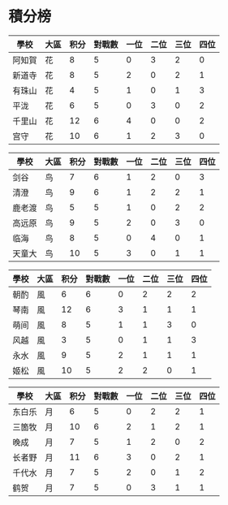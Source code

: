 # 積分榜

| 學校   | 大區 | 积分 | 對戰數 | 一位 | 二位 | 三位 | 四位 |
| ------ | ---- | ---- | ------ | ---- | ---- | ---- | ---- |
| 阿知賀 | 花   | 8    | 5      | 0    | 3    | 2    | 0    |
| 新道寺 | 花   | 8    | 5     | 2   | 0    | 2    | 1    |
| 有珠山 | 花   | 4    | 5      | 1    | 0    | 1    | 3    |
| 平泷   | 花   | 6    | 5      | 0    | 3    | 0    | 2    |
| 千里山 | 花   | 12   | 6    | 4    | 0    | 0    | 2    |
| 宫守   | 花   | 10    | 6     | 1    | 2    | 3    | 0    |

| 學校   | 大區 | 积分 | 對戰數 | 一位 | 二位 | 三位 | 四位 |
| ------ | ---- | ---- | ------ | ---- | ---- | ---- | ---- |
| 剑谷   | 鸟   | 7    | 6      | 1    | 2    | 0    | 3    |
| 清澄   | 鸟   | 9    | 6      | 1    | 2    | 2    | 1    |
| 鹿老渡 | 鸟   | 5    | 5      | 1    | 0    | 2    | 2    |
| 高远原 | 鸟   | 9    | 5      | 2    | 0    | 3    | 0    |
| 临海   | 鸟   | 8    | 5      | 0    | 4    | 0    | 1    |
| 天童大 | 鸟   | 10    | 5      | 3    | 0    | 1    | 1    |

| 學校 | 大區 | 积分 | 對戰數 | 一位 | 二位 | 三位 | 四位 |
| ---- | ---- | ---- | ------ | ---- | ---- | ---- | ---- |
| 朝酌 | 風   | 6    | 6      | 0    | 2    | 2    | 2    |
| 琴南 | 風   | 12    | 6      | 3    | 1    | 1    | 1    |
| 萌间 | 風   | 8    | 5      | 1    | 1    | 3    | 0    |
| 风越 | 風   | 3    | 5      | 0    | 1    | 1    | 3    |
| 永水 | 風   | 9    | 5      | 2    | 1    | 1    | 1    |
| 姬松 | 風   | 10    | 5      | 2    | 2    | 0    | 1    |

| 學校   | 大區 | 积分 | 對戰數 | 一位 | 二位 | 三位 | 四位 |
| ------ | ---- | ---- | ------ | ---- | ---- | ---- | ---- |
| 东白乐 | 月   | 6    | 5      | 0    | 2    | 2    | 1    |
| 三箇牧 | 月   | 10    | 6      | 2    | 1    | 2    | 1    |
| 晚成   | 月   | 7    | 5      | 1    | 2    | 0    | 2    |
| 长者野 | 月   | 11    | 6      | 3    | 0    | 2    | 1    |
| 千代水 | 月   | 7    | 5      | 2    | 0    | 1    | 2    |
| 鹤贺   | 月   | 7    | 5      | 0    | 3    | 1    | 1    |

